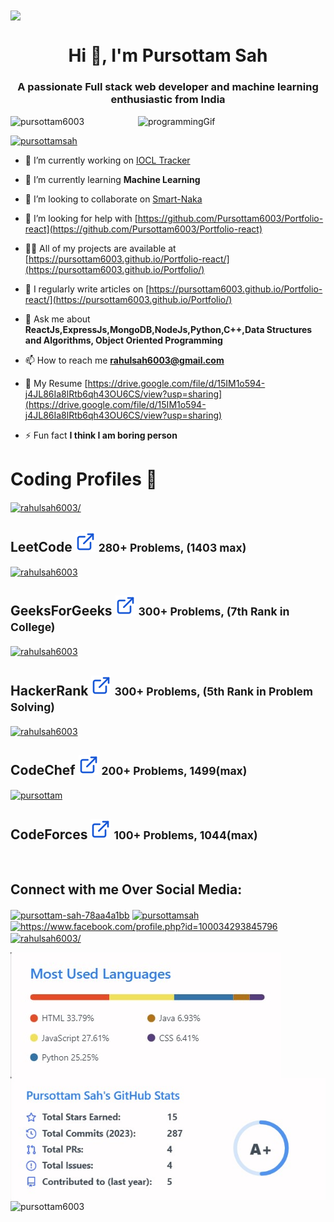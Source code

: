 <img src="https://media.licdn.com/dms/image/C4D16AQGyguyE4G8wiw/profile-displaybackgroundimage-shrink_350_1400/0/1654761982318?e=1679529600&v=beta&t=F8eAuZ-uqQIIoSjppQ-3ZoT6vQVj6Etg6jeIotpguEI" align="center">
<h1 align="center">Hi 👋, I'm Pursottam Sah</h1>
<h3 align="center">A passionate Full stack web developer and machine learning enthusiastic from India</h3>

<img alt="programmingGif" align="right" src="https://media3.giphy.com/media/MaI6BylfjAkDkfk4OC/giphy.gif?cid=ecf05e47b94f05311a244d6f389d1c8bae9b06e8102e0280&rid=giphy.gif&ct=s" width="300px"/>
<p align="left"> <img src="https://komarev.com/ghpvc/?username=pursottam6003&label=Profile%20views&color=0e75b6&style=flat" alt="pursottam6003" /> </p>

 

<p align="left"> <a href="https://twitter.com/pursottamsah" target="blank"><img src="https://img.shields.io/twitter/follow/pursottamsah?logo=twitter&style=for-the-badge" alt="pursottamsah" /></a> </p>

- 🔭 I’m currently working on [IOCL Tracker](https://github.com/tripathics/iocl-tracker)

- 🌱 I’m currently learning **Machine Learning**

- 👯 I’m looking to collaborate on [Smart-Naka](https://github.com/Pursottam6003/smart-naka)

- 🤝 I’m looking for help with [https://github.com/Pursottam6003/Portfolio-react](https://github.com/Pursottam6003/Portfolio-react)

- 👨‍💻 All of my projects are available at [https://pursottam6003.github.io/Portfolio-react/](https://pursottam6003.github.io/Portfolio/)

- 📝 I regularly write articles on [https://pursottam6003.github.io/Portfolio-react/](https://pursottam6003.github.io/Portfolio/)

- 💬 Ask me about **ReactJs,ExpressJs,MongoDB,NodeJs,Python,C++,Data Structures and Algorithms, Object Oriented Programming**

- 📫 How to reach me **rahulsah6003@gmail.com**

- 📄 My Resume [https://drive.google.com/file/d/15IM1o594-j4JL86Ia8lRtb6qh43OU6CS/view?usp=sharing](https://drive.google.com/file/d/15IM1o594-j4JL86Ia8lRtb6qh43OU6CS/view?usp=sharing)

- ⚡ Fun fact **I think I am boring person**

 
<h1>Coding Profiles 
 🎯
</h1>
 
  <section class="col-centered container" id="coding" flex="100%">
                <div class="col-full">
                    <div class="flex-container"  display="flex">
                        <div class="flex-media-logo">
                            <a href="https://www.leetcode.com/rahulsah6003/" target="blank">
    <img align="center" src="https://raw.githubusercontent.com/rahuldkjain/github-profile-readme-generator/master/src/images/icons/Social/leet-code.svg" alt="rahulsah6003/" height="40" width="50" /></a>
                        <span class="flex-title" align="left" >
                            <h2>LeetCode
                                <a href="https://www.leetcode.com/rahulsah6003/" target="_blank"><img src="./images/link.svg"></a>
                                <small><strong>280+ Problems</strong>, (1403 max)</small>
                            </h2>
                        </span>
                        </div>
                    </div>        
                    <div class="flex-container"  display="flex">
                        <div class="flex-media-logo">
                             <a href="https://auth.geeksforgeeks.org/user/rahulsah6003" target="blank"><img align="center" src="https://raw.githubusercontent.com/rahuldkjain/github-profile-readme-generator/master/src/images/icons/Social/geeks-for-geeks.svg" alt="rahulsah6003" height="40" width="50" /></a>
                        </div>
                        <div class="flex-title">
                            <h2>GeeksForGeeks
                                 <a href="https://auth.geeksforgeeks.org/user/rahulsah6003" target="_blank"><img src="./images/link.svg"></a>
                                <small><strong>300+ Problems</strong>, (7th Rank in College)</small>
                            </h2>
                        </div>
                    </div>         
                    <div class="flex-container"  display="flex">
                        <div class="flex-media-logo">
             <a href="https://www.hackerrank.com/rahulsah6003" target="blank"><img align="center" src="https://raw.githubusercontent.com/rahuldkjain/github-profile-readme-generator/master/src/images/icons/Social/hackerrank.svg" alt="rahulsah6003" height="40" width="50" /></a>
                        </div>
                        <div class="flex-title">
                            <h2>HackerRank
                                <a href="https://www.hackerrank.com/rahulsah6003" target="_blank"><img src="./images/link.svg"></a>
                                <small><strong>300+ Problems</strong>, (5th Rank in Problem Solving) </small>
                            </h2>
                        </div>
                    </div>     
                   <div class="flex-container"  display="flex">
                        <div class="flex-media-logo">
            <a href="https://www.codechef.com/users/rahulsah6003" target="blank"><img align="center" src="https://cdn.jsdelivr.net/npm/simple-icons@3.1.0/icons/codechef.svg" alt="rahulsah6003" height="40" width="50" /></a>
                        </div>
                        <div class="flex-title">
                            <h2>CodeChef
                               <a href="https://www.codechef.com/users/rahulsah6003" target="_blank"><img src="./images/link.svg"></a>
                                <small><strong>200+ Problems</strong>, 1499(max)</small>
                            </h2>
                        </div>
                    </div>    
                    <div class="flex-container"  display="flex">
                        <div class="flex-media-logo">
          <a href="https://codeforces.com/profile/pursottam" target="blank"><img align="center" src="https://raw.githubusercontent.com/rahuldkjain/github-profile-readme-generator/master/src/images/icons/Social/codeforces.svg" alt="pursottam" height="40" width="50" /></a>
                        </div>
                        <div class="flex-title">
                            <h2>CodeForces
                                <a href="https://codeforces.com/profile/pursottam" target="_blank"><img src="./images/link.svg"></a>
                                <small><strong>100+ Problems</strong>, 1044(max)</small>
                            </h2>
                        </div>
                    </div>    
    </section>


<br> 
<h2 align="left">Connect with me Over Social Media:</h2>
<p align="left">
<a href="https://linkedin.com/in/pursottam-sah-78aa4a1bb" target="blank"><img align="center" src="https://raw.githubusercontent.com/rahuldkjain/github-profile-readme-generator/master/src/images/icons/Social/linked-in-alt.svg" alt="pursottam-sah-78aa4a1bb" height="30" width="40" /></a>
<a href="https://twitter.com/pursottamsah" target="blank"><img align="center" src="https://raw.githubusercontent.com/rahuldkjain/github-profile-readme-generator/master/src/images/icons/Social/twitter.svg" alt="pursottamsah" height="30" width="40" /></a>
<a href="https://fb.com/https://www.facebook.com/profile.php?id=100034293845796" target="blank"><img align="center" src="https://raw.githubusercontent.com/rahuldkjain/github-profile-readme-generator/master/src/images/icons/Social/facebook.svg" alt="https://www.facebook.com/profile.php?id=100034293845796" height="30" width="40" /></a>
<a href="https://instagram.com/rahulsah6003/" target="blank"><img align="center" src="https://raw.githubusercontent.com/rahuldkjain/github-profile-readme-generator/master/src/images/icons/Social/instagram.svg" alt="rahulsah6003/" height="30" width="40" /></a>
 
</p>



<!-- <h3 align="left">Languages and Tools:</h3> -->
<!-- 
<p align="left"> <a href="https://developer.android.com" target="_blank" rel="noreferrer"> <img src="https://raw.githubusercontent.com/devicons/devicon/master/icons/android/android-original-wordmark.svg" alt="android" width="40" height="40"/> </a> <a href="https://www.arduino.cc/" target="_blank" rel="noreferrer"> <img src="https://cdn.worldvectorlogo.com/logos/arduino-1.svg" alt="arduino" width="40" height="40"/> </a> <a href="https://getbootstrap.com" target="_blank" rel="noreferrer"> <img src="https://raw.githubusercontent.com/devicons/devicon/master/icons/bootstrap/bootstrap-plain-wordmark.svg" alt="bootstrap" width="40" height="40"/> </a> <a href="https://www.cprogramming.com/" target="_blank" rel="noreferrer"> <img src="https://raw.githubusercontent.com/devicons/devicon/master/icons/c/c-original.svg" alt="c" width="40" height="40"/> </a> <a href="https://www.chartjs.org" target="_blank" rel="noreferrer"> <img src="https://www.chartjs.org/media/logo-title.svg" alt="chartjs" width="40" height="40"/> </a> <a href="https://www.w3schools.com/cpp/" target="_blank" rel="noreferrer"> <img src="https://raw.githubusercontent.com/devicons/devicon/master/icons/cplusplus/cplusplus-original.svg" alt="cplusplus" width="40" height="40"/> </a> <a href="https://www.w3schools.com/css/" target="_blank" rel="noreferrer"> <img src="https://raw.githubusercontent.com/devicons/devicon/master/icons/css3/css3-original-wordmark.svg" alt="css3" width="40" height="40"/> </a> <a href="https://expressjs.com" target="_blank" rel="noreferrer"> <img src="https://raw.githubusercontent.com/devicons/devicon/master/icons/express/express-original-wordmark.svg" alt="express" width="40" height="40"/> </a> <a href="https://www.figma.com/" target="_blank" rel="noreferrer"> <img src="https://www.vectorlogo.zone/logos/figma/figma-icon.svg" alt="figma" width="40" height="40"/> </a> <a href="https://firebase.google.com/" target="_blank" rel="noreferrer"> <img src="https://www.vectorlogo.zone/logos/firebase/firebase-icon.svg" alt="firebase" width="40" height="40"/> </a> <a href="https://www.gatsbyjs.com/" target="_blank" rel="noreferrer"> <img src="https://www.vectorlogo.zone/logos/gatsbyjs/gatsbyjs-icon.svg" alt="gatsby" width="40" height="40"/> </a> <a href="https://cloud.google.com" target="_blank" rel="noreferrer"> <img src="https://www.vectorlogo.zone/logos/google_cloud/google_cloud-icon.svg" alt="gcp" width="40" height="40"/> </a> <a href="https://git-scm.com/" target="_blank" rel="noreferrer"> <img src="https://www.vectorlogo.zone/logos/git-scm/git-scm-icon.svg" alt="git" width="40" height="40"/> </a> <a href="https://heroku.com" target="_blank" rel="noreferrer"> <img src="https://www.vectorlogo.zone/logos/heroku/heroku-icon.svg" alt="heroku" width="40" height="40"/> </a> <a href="https://www.w3.org/html/" target="_blank" rel="noreferrer"> <img src="https://raw.githubusercontent.com/devicons/devicon/master/icons/html5/html5-original-wordmark.svg" alt="html5" width="40" height="40"/> </a> <a href="https://www.java.com" target="_blank" rel="noreferrer"> <img src="https://raw.githubusercontent.com/devicons/devicon/master/icons/java/java-original.svg" alt="java" width="40" height="40"/> </a> <a href="https://developer.mozilla.org/en-US/docs/Web/JavaScript" target="_blank" rel="noreferrer"> <img src="https://raw.githubusercontent.com/devicons/devicon/master/icons/javascript/javascript-original.svg" alt="javascript" width="40" height="40"/> </a> <a href="https://kotlinlang.org" target="_blank" rel="noreferrer"> <img src="https://www.vectorlogo.zone/logos/kotlinlang/kotlinlang-icon.svg" alt="kotlin" width="40" height="40"/> </a> <a href="https://www.linux.org/" target="_blank" rel="noreferrer"> <img src="https://raw.githubusercontent.com/devicons/devicon/master/icons/linux/linux-original.svg" alt="linux" width="40" height="40"/> </a> <a href="https://www.mongodb.com/" target="_blank" rel="noreferrer"> <img src="https://raw.githubusercontent.com/devicons/devicon/master/icons/mongodb/mongodb-original-wordmark.svg" alt="mongodb" width="40" height="40"/> </a> <a href="https://www.mysql.com/" target="_blank" rel="noreferrer"> <img src="https://raw.githubusercontent.com/devicons/devicon/master/icons/mysql/mysql-original-wordmark.svg" alt="mysql" width="40" height="40"/> </a> <a href="https://nodejs.org" target="_blank" rel="noreferrer"> <img src="https://raw.githubusercontent.com/devicons/devicon/master/icons/nodejs/nodejs-original-wordmark.svg" alt="nodejs" width="40" height="40"/> </a> <a href="https://pandas.pydata.org/" target="_blank" rel="noreferrer"> <img src="https://raw.githubusercontent.com/devicons/devicon/2ae2a900d2f041da66e950e4d48052658d850630/icons/pandas/pandas-original.svg" alt="pandas" width="40" height="40"/> </a> <a href="https://www.php.net" target="_blank" rel="noreferrer"> <img src="https://raw.githubusercontent.com/devicons/devicon/master/icons/php/php-original.svg" alt="php" width="40" height="40"/> </a> <a href="https://www.python.org" target="_blank" rel="noreferrer"> <img src="https://raw.githubusercontent.com/devicons/devicon/master/icons/python/python-original.svg" alt="python" width="40" height="40"/> </a> <a href="https://reactjs.org/" target="_blank" rel="noreferrer"> <img src="https://raw.githubusercontent.com/devicons/devicon/master/icons/react/react-original-wordmark.svg" alt="react" width="40" height="40"/> </a> <a href="https://reactnative.dev/" target="_blank" rel="noreferrer"> <img src="https://reactnative.dev/img/header_logo.svg" alt="reactnative" width="40" height="40"/> </a> <a href="https://scikit-learn.org/" target="_blank" rel="noreferrer"> <img src="https://upload.wikimedia.org/wikipedia/commons/0/05/Scikit_learn_logo_small.svg" alt="scikit_learn" width="40" height="40"/> </a> <a href="https://www.sqlite.org/" target="_blank" rel="noreferrer"> <img src="https://www.vectorlogo.zone/logos/sqlite/sqlite-icon.svg" alt="sqlite" width="40" height="40"/> </a> </p> -->

<!-- <p><img align="left" src="https://github-readme-stats.vercel.app/api/top-langs?username=pursottam6003&show_icons=true&locale=en&layout=compact" alt="pursottam6003" /></p> -->

<!-- <p>&nbsp;<img align="center" src="https://github-readme-stats.vercel.app/api?username=pursottam6003&show_icons=true&locale=en" alt="pursottam6003" /></p>

-->

<p><img align="left" src="./images/mostUsed.jpg" alt="pursottam6003"/></p> 

<p><img align="left" src="./images/stats.jpg" alt="pursottam6003" /></p> 
<!-- 
<p><img align="center" src="https://github-readme-streak-stats.herokuapp.com/?user=pursottam6003&" alt="pursottam6003" /></p>  -->

<p><img align="center" src="https://github-readme-streak-stats.herokuapp.com/?user=pursottam6003&" alt="pursottam6003" /></p> 



